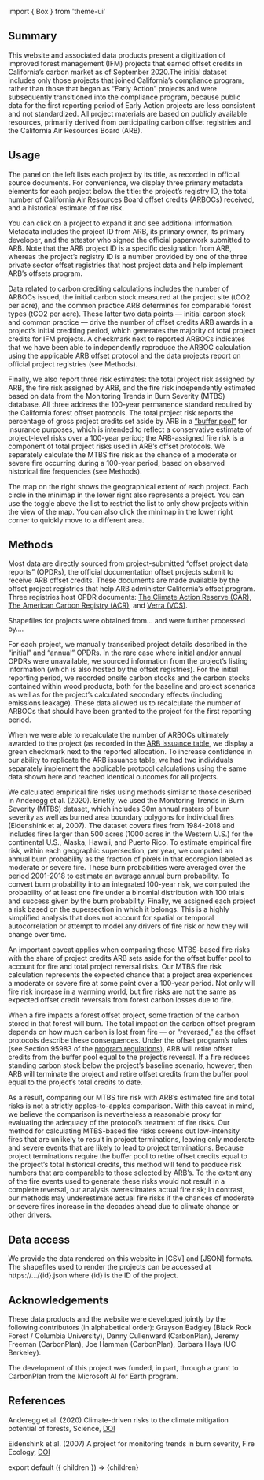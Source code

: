 import { Box } from 'theme-ui'

## Summary

This website and associated data products present a digitization of improved forest management (IFM) projects that earned offset credits in California’s carbon market as of September 2020.The initial dataset includes only those projects that joined California’s compliance program, rather than those that began as “Early Action” projects and were subsequently transitioned into the compliance program, because public data for the first reporting period of Early Action projects are less consistent and not standardized. All project materials are based on publicly available resources, primarily derived from participating carbon offset registries and the California Air Resources Board (ARB).

## Usage

The panel on the left lists each project by its title, as recorded in official source documents. For convenience, we display three primary metadata elements for each project below the title: the project’s registry ID, the total number of California Air Resources Board offset credits (ARBOCs) received, and a historical estimate of fire risk. 

You can click on a project to expand it and see additional information. Metadata includes the project ID from ARB, its primary owner, its primary developer, and the attestor who signed the official paperwork submitted to ARB. Note that the ARB project ID is a specific designation from ARB, whereas the project’s registry ID is a number provided by one of the three private sector offset registries that host project data and help implement ARB’s offsets program. 

Data related to carbon crediting calculations includes the number of ARBOCs issued, the initial carbon stock measured at the project site (tCO2 per acre), and the common practice ARB determines for comparable forest types (tCO2 per acre). These latter two data points — initial carbon stock and common practice — drive the number of offset credits ARB awards in a project’s initial crediting period, which generates the majority of total project credits for IFM projects. A checkmark next to reported ARBOCs indicates that we have been able to independently reproduce the ARBOC calculation using the applicable ARB offset protocol and the data projects report on official project registries (see Methods). 

Finally, we also report three risk estimates: the total project risk assigned by ARB, the fire risk assigned by ARB, and the fire risk independently estimated based on data from the Monitoring Trends in Burn Severity (MTBS) database. All three address the 100-year permanence standard required by the California forest offset protocols. The total project risk reports the percentage of gross project credits set aside by ARB in a [“buffer pool”](https://carbonplan.org/research/offset-project-fire) for insurance purposes, which is intended to reflect a conservative estimate of project-level risks over a 100-year period; the ARB-assigned fire risk is a component of total project risks used in ARB’s offset protocols. We separately calculate the MTBS fire risk as the chance of a moderate or severe fire occurring during a 100-year period, based on observed historical fire frequencies (see Methods). 

The map on the right shows the geographical extent of each project. Each circle in the minimap in the lower right also represents a project. You can use the toggle above the list to restrict the list to only show projects within the view of the map. You can also click the minimap in the lower right corner to quickly move to a different area. 

## Methods

Most data are directly sourced from project-submitted “offset project data reports” (OPDRs), the official documentation offset projects submit to receive ARB offset credits. These documents are made available by the offset project registries that help ARB administer California’s offset program. Three registries host OPDR documents: [The Climate Action Reserve (CAR)](https://thereserve2.apx.com/myModule/rpt/myrpt.asp?r=111), [The American Carbon Registry (ACR)](https://acr2.apx.com/myModule/rpt/myrpt.asp?r=111), and [Verra (VCS)](https://registry.verra.org/app/search/CA_OPR).

Shapefiles for projects were obtained from… and were further processed by….

For each project, we manually transcribed project details described in the “initial” and “annual” OPDRs. In the rare case where initial and/or annual OPDRs were unavailable, we sourced information from the project’s listing information (which is also hosted by the offset registries). For the initial reporting period, we recorded onsite carbon stocks and the carbon stocks contained within wood products, both for the baseline and project scenarios as well as for the project’s calculated secondary effects (including emissions leakage). These data allowed us to recalculate the number of ARBOCs that should have been granted to the project for the first reporting period. 

When we were able to recalculate the number of ARBOCs ultimately awarded to the project (as recorded in the [ARB issuance table](https://ww2.arb.ca.gov/our-work/programs/compliance-offset-program/arb-offset-credit-issuance), we display a green checkmark next to the reported allocation. To increase confidence in our ability to replicate the ARB issuance table, we had two individuals separately implement the applicable protocol calculations using the same data shown here and reached identical outcomes for all projects. 

We calculated empirical fire risks using methods similar to those described in Anderegg et al. (2020). Briefly, we used the Monitoring Trends in Burn Severity (MTBS) dataset, which includes 30m annual rasters of burn severity as well as burned area boundary polygons for individual fires (Eidenshink et al, 2007). The dataset covers fires from 1984-2018 and includes fires larger than 500 acres (1000 acres in the Western U.S.) for the continental U.S., Alaska, Hawaii, and Puerto Rico. To estimate empirical fire risk, within each geographic supersection, per year, we computed an annual burn probability as the fraction of pixels in that ecoregion labeled as moderate or severe fire. These burn probabilities were averaged over the period 2001-2018 to estimate an average annual burn probability. To convert burn probability into an integrated 100-year risk, we computed the probability of at least one fire under a binomial distribution with 100 trials and success given by the burn probability. Finally, we assigned each project a risk based on the supersection in which it belongs. This is a highly simplified analysis that does not account for spatial or temporal autocorrelation or attempt to model any drivers of fire risk or how they will change over time. 

An important caveat applies when comparing these MTBS-based fire risks with the share of project credits ARB sets aside for the offset buffer pool to account for fire and total project reversal risks. Our MTBS fire risk calculation represents the expected chance that a project area experiences a moderate or severe fire at some point over a 100-year period. Not only will fire risk increase in a warming world, but fire risks are not the same as expected offset credit reversals from forest carbon losses due to fire. 

When a fire impacts a forest offset project, some fraction of the carbon stored in that forest will burn. The total impact on the carbon offset program depends on how much carbon is lost from fire — or “reversed,” as the offset protocols describe these consequences. Under the offset program’s rules (see Section 95983 of the [program regulations](https://ww2.arb.ca.gov/sites/default/files/classic//cc/capandtrade/ct_reg_unofficial.pdf)), ARB will retire offset credits from the buffer pool equal to the project’s reversal. If a fire reduces standing carbon stock below the project’s baseline scenario, however, then ARB will terminate the project and retire offset credits from the buffer pool equal to the project’s total credits to date. 

As a result, comparing our MTBS fire risk with ARB’s estimated fire and total risks is not a strictly apples-to-apples comparison. With this caveat in mind, we believe the comparison is nevertheless a reasonable proxy for evaluating the adequacy of the protocol’s treatment of fire risks. Our method for calculating MTBS-based fire risks screens out low-intensity fires that are unlikely to result in project terminations, leaving only moderate and severe events that are likely to lead to project terminations. Because project terminations require the buffer pool to retire offset credits equal to the project’s total historical credits, this method will tend to produce risk numbers that are comparable to those selected by ARB’s. To the extent any of the fire events used to generate these risks would not result in a complete reversal, our analysis overestimates actual fire risk; in contrast, our methods may underestimate actual fire risks if the chances of moderate or severe fires increase in the decades ahead due to climate change or other drivers.

## Data access

We provide the data rendered on this website in [CSV] and [JSON] formats. The shapefiles used to render the projects can be accessed at https://.../{id}.json where {id} is the ID of the project.

## Acknowledgements

These data products and the website were developed jointly by the following contributors (in alphabetical order): Grayson Badgley (Black Rock Forest / Columbia University), Danny Cullenward (CarbonPlan), Jeremy Freeman (CarbonPlan), Joe Hamman (CarbonPlan), Barbara Haya (UC Berkeley).

The development of this project was funded, in part, through a grant to CarbonPlan from the Microsoft AI for Earth program.

## References

Anderegg et al. (2020) Climate-driven risks to the climate mitigation potential of forests, Science, [DOI](https://doi.org/10.1126/science.aaz7005)

Eidenshink et al. (2007) A project for monitoring trends in burn severity, Fire Ecology, [DOI](https://doi.org/10.4996/fireecology.0301003)

export default ({ children }) => <Box>{children}</Box>
